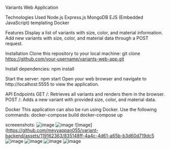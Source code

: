 Variants Web Application

Technologies Used
Node.js
Express.js
MongoDB
EJS (Embedded JavaScript) templating
Docker


Features
Display a list of variants with size, color, and material information.
Add new variants with size, color, and material data through a POST request.


Installation
Clone this repository to your local machine:
git clone https://github.com/your-username/variants-web-app.git


Install dependencies:
npm install


Start the server:
npm start
Open your web browser and navigate to http://localhost:5555 to view the application.


API Endpoints
GET /: Retrieves all variants and renders them in the browser.
POST /: Adds a new variant with provided size, color, and material data.


Docker
This application can also be run using Docker. Use the following commands:
docker-compose build
docker-compose up

screeenshots:
![image](https://github.com/meyyappan055/variant-backend/assets/119162363/a14966d6-2d75-43e9-b6bc-3dbb3db0eb41)
![image](https://github.com/meyyappan055/variant-backend/assets/119162363/64f80020-dff5-4366-8a35-f735a68e76d4)
![image](https://github.com/meyyappan055/variant-backend/assets/119162363/835148ff-4a4c-4d61-a65b-b3d60d719dc5
![image](https://github.com/meyyappan055/variant-backend/assets/119162363/be57a24a-067e-40b7-9f71-6be17797a6d7)
![image](https://github.com/meyyappan055/variant-backend/assets/119162363/dc127031-4c73-4898-82c4-4e3c86065810)
![image](https://github.com/meyyappan055/variant-backend/assets/119162363/46f44471-9f8b-4284-b161-695edf8458a7)
![image](https://github.com/meyyappan055/variant-backend/assets/119162363/1c7c961e-7144-44bb-820a-85ef3dca01cf)







